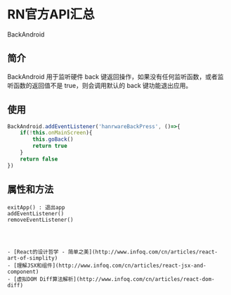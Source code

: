 # RN官方API汇总


 BackAndroid

## 简介

BackAndroid 用于监听硬件 back 键返回操作，如果没有任何监听函数，或者监听函数的返回值不是 true，则会调用默认的 back 键功能退出应用。

## 使用

```javascript
BackAndroid.addEventListener('hanrwareBackPress', ()=>{
    if(!this.onMainScreen){
        this.goBack()
        return true
    }
    return false
})
```

## 属性和方法
```markup
exitApp() : 退出app
addEventListener()
removeEventListener()




- [React的设计哲学 - 简单之美](http://www.infoq.com/cn/articles/react-art-of-simplity)
- [理解JSX和组件](http://www.infoq.com/cn/articles/react-jsx-and-component)
- [虚拟DOM Diff算法解析](http://www.infoq.com/cn/articles/react-dom-diff)